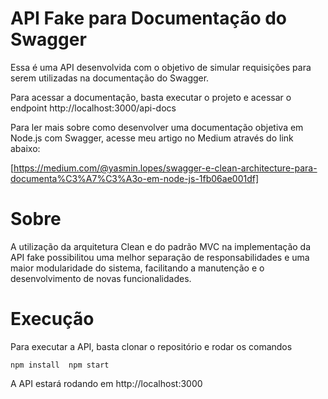 # API Fake para Documentação do Swagger

Essa é uma API desenvolvida com o objetivo de simular requisições para serem utilizadas na documentação do Swagger. 

Para acessar a documentação, basta executar o projeto e acessar o endpoint http://localhost:3000/api-docs

Para ler mais sobre como desenvolver uma documentação objetiva em Node.js com Swagger, acesse meu artigo no Medium através do link abaixo:

[https://medium.com/@yasmin.lopes/swagger-e-clean-architecture-para-documenta%C3%A7%C3%A3o-em-node-js-1fb06ae001df]

# Sobre

A utilização da arquitetura Clean e do padrão MVC na implementação da API fake possibilitou uma melhor separação de responsabilidades e uma maior modularidade do sistema, facilitando a manutenção e o desenvolvimento de novas funcionalidades.

# Execução
Para executar a API, basta clonar o repositório e rodar os comandos

`npm install 
npm start`

A API estará rodando em http://localhost:3000